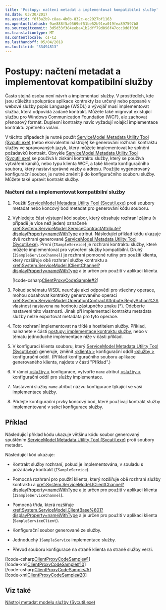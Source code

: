 ```yaml
---
title: 'Postupy: načtení metadat a implementovat kompatibilní služby'
ms.date: 03/30/2017
ms.assetid: f6f3a2b9-c8aa-4b0b-832c-ec2927bf1163
ms.openlocfilehash: 9ae888f5a9569ef51be52b91ea019fea897597b8
ms.sourcegitcommit: 3d5d33f384eeba41b2dff79d096f47ccc8d8f03d
ms.translationtype: MT
ms.contentlocale: cs-CZ
ms.lasthandoff: 05/04/2018
ms.locfileid: "33494813"
---
```

# <a name="how-to-retrieve-metadata-and-implement-a-compliant-service"></a>Postupy: načtení metadat a implementovat kompatibilní služby
Často stejná osoba není návrh a implementaci služby. V prostředích, kde jsou důležité spolupráce aplikace kontrakty lze určený nebo popsané v webové služby popis Language (WSDL) a vývojář musí implementovat služba, která odpovídá zadané kontrakt. Můžete také migrovat existující službu pro Windows Communication Foundation (WCF), ale zachovat přenosový formát. Duplexní kontrakty navíc vyžadují volající implementace kontraktu zpětného volání.  
  
 V těchto případech je nutné použít [ServiceModel Metadata Utility Tool (Svcutil.exe)](../../../../docs/framework/wcf/servicemodel-metadata-utility-tool-svcutil-exe.md) (nebo ekvivalentní nástroje) ke generování rozhraní kontraktu služby ve spravovaných jazyk, který můžete implementovat ke splnění požadavků kontrakt. Obvykle [ServiceModel Metadata Utility Tool (Svcutil.exe)](../../../../docs/framework/wcf/servicemodel-metadata-utility-tool-svcutil-exe.md) se používá k získání kontraktu služby, který se používá vytváření kanálů, nebo typu klienta WCF, a také klienta konfiguračního souboru, který nastaví správné vazby a adresu. Použijte vygenerovaný konfigurační soubor, je nutné změnit ji do konfiguračního souboru služby. Můžete také upravit kontrakt služby.  
  
### <a name="to-retrieve-data-and-implement-a-compliant-service"></a>Načtení dat a implementovat kompatibilní služby  
  
1.  Použití [ServiceModel Metadata Utility Tool (Svcutil.exe)](../../../../docs/framework/wcf/servicemodel-metadata-utility-tool-svcutil-exe.md) proti soubory metadat nebo koncový bod metadat pro generování kódu souboru.  
  
2.  Vyhledejte část výstupní kód soubor, který obsahuje rozhraní zájmu (v případě je více než jeden) označené <xref:System.ServiceModel.ServiceContractAttribute?displayProperty=nameWithType> atribut. Následující příklad kódu ukazuje dvě rozhraní generované [ServiceModel Metadata Utility Tool (Svcutil.exe)](../../../../docs/framework/wcf/servicemodel-metadata-utility-tool-svcutil-exe.md). První (`ISampleService`) je rozhraní kontraktu služby, které můžete implementovat pro vytvoření služby kompatibilní. Druhý (`ISampleServiceChannel`) je rozhraní pomocné rutiny pro použití klienta, který rozšiřuje obě rozhraní služby kontraktu a <xref:System.ServiceModel.IClientChannel?displayProperty=nameWithType> a je určen pro použití v aplikaci klienta.  
  
     [!code-csharp[ClientProxyCodeSample#2](../../../../samples/snippets/csharp/VS_Snippets_CFX/clientproxycodesample/cs/proxycode.cs#2)]  
  
3.  Pokud schématu WSDL neurčuje akci odpovědi pro všechny operace, mohou obsahovat kontrakty generovaného operaci <xref:System.ServiceModel.OperationContractAttribute.ReplyAction%2A> vlastnost nastavena na hodnotu zástupného znaku (*). Odeberte nastavení této vlastnosti. Jinak při implementaci kontraktu metadata služby nelze exportovat metadata pro tyto operace.  
  
4.  Toto rozhraní implementovat na třídě a hostitelem služby. Příklad, naleznete v části [postupy: implementace kontraktu služby](../../../../docs/framework/wcf/how-to-implement-a-wcf-contract.md), nebo v tématu jednoduché implementace níže v části příklad.  
  
5.  V konfiguraci klienta souboru, který [ServiceModel Metadata Utility Tool (Svcutil.exe)](../../../../docs/framework/wcf/servicemodel-metadata-utility-tool-svcutil-exe.md) generuje, změnit [ \<klienta >](../../../../docs/framework/configure-apps/file-schema/wcf/client.md) konfigurační oddíl [ \<služby >](../../../../docs/framework/configure-apps/file-schema/wcf/services.md) konfigurační oddíl. (Příklad konfiguračního souboru aplikace generovaného klienta, najdete v části "Příklad".)  
  
6.  V rámci [ \<služby >](../../../../docs/framework/configure-apps/file-schema/wcf/services.md) konfigurace, vytvořte `name` atribut [ \<služby >](../../../../docs/framework/configure-apps/file-schema/wcf/services.md) konfigurační oddíl pro služby implementace.  
  
7.  Nastavení služby `name` atribut názvu konfigurace týkající se vaší implementace služby.  
  
8.  Přidejte konfigurační prvky koncový bod, které používají kontrakt služby implementované v sekci konfigurace služby.  
  
## <a name="example"></a>Příklad  
 Následující příklad kódu ukazuje většinu kódu soubor generovaný spuštěním [ServiceModel Metadata Utility Tool (Svcutil.exe)](../../../../docs/framework/wcf/servicemodel-metadata-utility-tool-svcutil-exe.md) proti soubory metadat.  
  
 Následující kód ukazuje:  
  
-   Kontrakt služby rozhraní, pokud je implementována, v souladu s požadavky kontrakt (`ISampleService`).  
  
-   Pomocná rozhraní pro použití klienta, který rozšiřuje obě rozhraní služby kontraktu a <xref:System.ServiceModel.IClientChannel?displayProperty=nameWithType> a je určen pro použití v aplikaci klienta (`ISampleServiceChannel`).  
  
-   Pomocná třída, která rozšiřuje <xref:System.ServiceModel.ClientBase%601?displayProperty=nameWithType> a je určen pro použití v aplikaci klienta (`SampleServiceClient`).  
  
-   Konfigurační soubor generované ze služby.  
  
-   Jednoduchý `ISampleService` implementace služby.  
  
-   Převod souboru konfigurace na straně klienta na straně služby verzi.  
  
 [!code-csharp[ClientProxyCodeSample#1](../../../../samples/snippets/csharp/VS_Snippets_CFX/clientproxycodesample/cs/proxycode.cs#1)]    
 [!code-xml[ClientProxyCodeSample#10](../../../../samples/snippets/csharp/VS_Snippets_CFX/clientproxycodesample/cs/client.exe.config#10)]     
 [!code-csharp[ClientProxyCodeSample#5](../../../../samples/snippets/csharp/VS_Snippets_CFX/clientproxycodesample/cs/hostapplication.cs#5)]    
 [!code-xml[ClientProxyCodeSample#20](../../../../samples/snippets/csharp/VS_Snippets_CFX/clientproxycodesample/cs/hostapplication.exe.config#20)]    
  
## <a name="see-also"></a>Viz také  
 [Nástroj metadat modelu služby (Svcutil.exe)](../../../../docs/framework/wcf/servicemodel-metadata-utility-tool-svcutil-exe.md)
